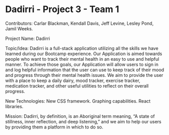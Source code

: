 # Dadirri - Project 3 - Team 1

Contributors:  Carlar Blackman, Kendall Davis, Jeff Levine, Lesley Pond, Jamil Weeks.

Project Name: Dadirri

Topic/Idea: Dadirri is a full-stack application utilizing all the skills we have learned during our Bootcamp experience. Our Application is aimed towards people who want to track their mental health in an easy to use and helpful manner. To achieve those goals, our Application will allow users to sign in and log helpful information that the user can use to keep track of their mood and progress through their mental health issues. We aim to provide the user with a place to keep a daily dairy, mood tracker, exercise tracker, medication tracker, and other useful utilities to reflect on their overall progress.

New Technologies: New CSS framework. Graphing capabilities. React libraries.

Mission: Dadirri, by definition, is an Aboriginal term meaning, “A state of stillness, inner reflection, and deep listening,” and we aim to help our users by providing them a platform in which to do so.
